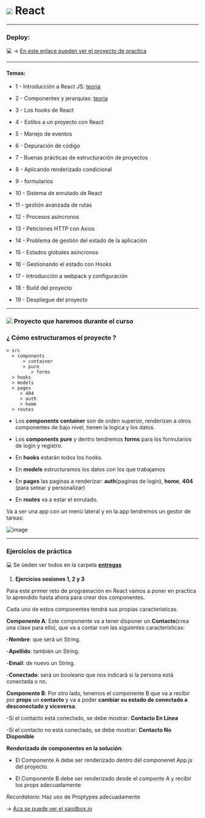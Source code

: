 
# <img src="https://img.icons8.com/office/40/null/react.png"/> React 

---

### Deploy:

:computer: -> [En este enlace pueden ver el proyecto de practica](https://github.com/eugenia1984/react_basico_open_bootcamp)

---

#### Temas:


- 1 - Introducción a React JS: [teoria](https://github.com/eugenia1984/open_bootcamp/tree/main/05_react/01_introduccion_react.md)

- 2 - Componentes y jerarquías: [teoria](https://github.com/eugenia1984/open_bootcamp/blob/main/05_react/02_componentes_jerarquias.md)

- 3 - Los hooks de React

- 4 - Estilos a un proyecto con React

- 5 - Manejo de eventos

- 6 - Depuración de código

- 7 - Buenas prácticas de estructuración de proyectos

- 8 - Aplicando renderizado condicional

- 9 - formularios

- 10 - Sistema de enrutado de React

- 11 - gestión avanzada de rutas

- 12 - Procesos asíncronos

- 13 - Peticiones HTTP con Axios

- 14 - Problema de gestión del estado de la aplicación

- 15 - Estados globales asíncronos

- 16 - Gestionando el estado con Hooks

- 17 - Introducción a webpack y configuración

- 18 - Build del proyecto

- 19 - Despliegue del proyecto

---

### <img src="https://img.icons8.com/color/48/null/project-management.png"/> Proyecto que haremos durante el curso

### ¿ Cómo estructuramos el proyecto ?

```
> src
  > components
      > container
      > pure
         > forms
  > hooks
  > models
  > pages
     > 404
     > auth
     > home
  > routes

```

- Los **components** **container** son de orden superior, renderizan a otros componentes de bajo nivel, tienen la logica y los datos.

- Los **components** **pure** y dentro tendremos **forms** para los formularios de login y registro.

- En **hooks** estarán todos los hooks.

- En **models** estructuramos los datos con los que trabajamos

- En **pages** las paginas a renderizar: **auth**(paginas de login), **home**, **404** (para setear y personalizar)

- En **routes** va a estar el enrutado.

Va a ser una app con un menú lateral y en la app tendremos un gestor de tareas:

![image](https://user-images.githubusercontent.com/72580574/204662528-734c0e2d-bac5-46ee-817e-0b5f8873f0aa.png)

---

### Ejercicios de práctica

:computer: Se ùeden ver todos en la carpeta [**entregas**](https://github.com/eugenia1984/open_bootcamp/tree/main/05_react/entregas)

1. **Ejercicios sesiones 1, 2 y 3**

Para este primer reto de programación en React vamos a poner en practica lo aprendido hasta ahora para crear dos componentes.

Cada uno de estos componentes tendrá sus propias características.

**Componente A**: Este componente va a tener disponer un **Contacto**(crea una clase para ello), que va a contar con las siguientes características:

-**Nombre**: que será un String.

-**Apellido**: también un String.

-**Email**: de nuevo un String.

-**Conectado**: será un booleano que nos indicará si la persona está conectada o no.

**Componente B**: Por otro lado, tenemos el componente B que va a recibir por **props** un **contacto** y va a poder **cambiar su estado de conectado a desconectado y viceversa**.

-Si el contacto está conectado, se debe mostrar: **Contacto En Línea**

-Si el contacto no está conectado, se debe mostrar: **Contacto No Disponible**


**Renderizado de componentes en la solución**:

- El Componente A debe ser renderizado dentro del componenet App.js del proyecto.

- El Componente B debe ser renderizado desde el componte A y recibir los props adecuadamente

*Recordatorio*: Haz uso de Proptypes adecuadamente

-> [Aca se puede ver el sandbox.io](https://codesandbox.io/s/determined-newton-dq2ebd)

